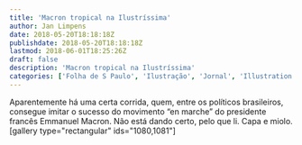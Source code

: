 ```yaml
---
title: 'Macron tropical na Ilustríssima'
author: Jan Limpens
date: 2018-05-20T18:18:18Z
publishdate: 2018-05-20T18:18:18Z
lastmod: 2018-06-01T18:25:26Z
draft: false
description: 'Macron tropical na Ilustríssima'
categories: ['Folha de S Paulo', 'Ilustração', 'Jornal', 'Illustration']
---
```


Aparentemente há uma certa corrida, quem, entre os políticos brasileiros, consegue imitar o sucesso do movimento “en marche” do presidente francês Emmanuel Macron. Não está dando certo, pelo que li. Capa e miolo. [gallery type="rectangular" ids="1080,1081"]
